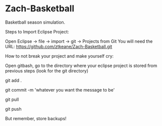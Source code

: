 # Zach-Basketball
Basketball season simulation.

Steps to Import Eclipse Project:

Open Eclipse -> file -> import -> git -> Projects from Git
You will need the URL: https://github.com/ztkeane/Zach-Basketball.git

How to not break your project and make yourself cry:

Open gitbash, go to the directory where your eclipse project is stored from previous steps (look for the git directory)

git add .

git commit -m 'whatever you want the message to be'

git pull

git push


But remember, store backups!
